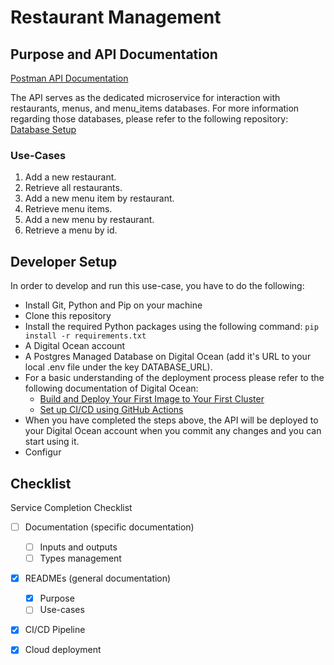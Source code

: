 # Restaurant Management

## Purpose and API Documentation

[Postman API Documentation](https://documenter.getpostman.com/view/26454602/2sAYQWKZRA)

The API serves as the dedicated microservice for interaction with restaurants, menus, and menu_items databases. For more information regarding those databases, please refer to the following repository: [Database Setup](https://github.com/RSO-team2/database_setup)

### Use-Cases

1. Add a new restaurant.
2. Retrieve all restaurants. 
3. Add a new menu item by restaurant.
4. Retrieve menu items.
5. Add a new menu by restaurant.
6. Retrieve a menu by id.


## Developer Setup

In order to develop and run this use-case, you have to do the following:
- Install Git, Python and Pip on your machine
- Clone this repository
- Install the required Python packages using the following command: `pip install -r requirements.txt`
- A Digital Ocean account
- A Postgres Managed Database on Digital Ocean (add it's URL to your local .env file under the key DATABASE_URL).
- For a basic understanding of the deployment process please refer to the following documentation of Digital Ocean:
    - [Build and Deploy Your First Image to Your First Cluster](https://docs.digitalocean.com/products/kubernetes/getting-started/deploy-image-to-cluster/)
    - [Set up CI/CD using GitHub Actions](https://docs.digitalocean.com/products/container-registry/how-to/enable-push-to-deploy/)
- When you have completed the steps above, the API will be deployed to your Digital Ocean account when you commit any changes and you can start using it.
- Configur

## Checklist

Service Completion Checklist
  - [ ] Documentation (specific documentation)
    - [ ] Inputs and outputs
    - [ ] Types management
  - [x] READMEs (general documentation)
    - [x] Purpose
    - [ ] Use-cases
  - [x] CI/CD Pipeline
  - [x] Cloud deployment

